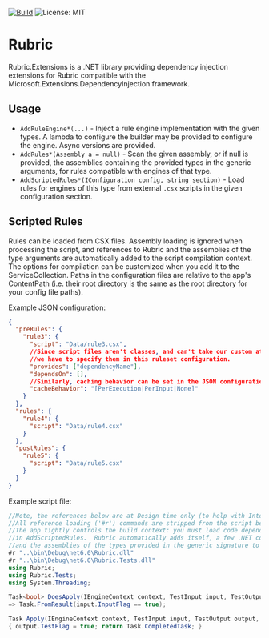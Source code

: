 [![Build](https://github.com/ericvprice/rubric/actions/workflows/build.yaml/badge.svg?branch=master)](https://github.com/ericvprice/rubric/actions/workflows/build.yaml)    ![License: MIT](https://img.shields.io/badge/License-MIT-yellow.svg)
# Rubric

Rubric.Extensions is a .NET library providing dependency injection extensions
for Rubric compatible with the Microsoft.Extensions.DependencyInjection framework.

## Usage

* `AddRuleEngine*(...)` - Inject a rule engine implementation with the given types.  A lambda to configure the builder may be provided to configure the engine.  Async versions are provided.
* `AddRules*(Assembly a = null)` - Scan the given assembly, or if null is provided, the assemblies containing the provided types in the generic arguments, for rules compatible with engines of that type.
* `AddScriptedRules*(IConfiguration config, string section)` - Load rules for engines of this type from external `.csx` scripts in the given configuration section.

## Scripted Rules

Rules can be loaded from CSX files.  Assembly loading is ignored when processing the script,
and references to Rubric and the assemblies of the type arguments are automatically added to the script
compilation context.  The options for compilation can be customized when you add it to the ServiceCollection.
Paths in the configuration files are relative to the app's ContentPath (i.e. their root directory is the same as the root directory for your config file paths).

Example JSON configuration:
```json
{
  "preRules": {
    "rule3": {
      "script": "Data/rule3.csx",
      //Since script files aren't classes, and can't take our custom attributes,
      //we have to specify them in this ruleset configuration.
      "provides": ["dependencyName"],
      "dependsOn": [],
      //Similarly, caching behavior can be set in the JSON configuration
      "cacheBehavior": "[PerExecution|PerInput|None]"
    }
  },
  "rules": {
    "rule4": {
      "script": "Data/rule4.csx"
    }
  },
  "postRules": {
    "rule5": {
      "script": "Data/rule5.csx"
    }
  }
}
```
Example script file:

```csharp
//Note, the references below are at Design time only (to help with Intellisense and the like)
//All reference loading ('#r') commands are stripped from the script before compilation.
//The app tightly controls the build context: you must load code dependencies by setting up ScriptOptions
//in AddScriptedRules.  Rubric automatically adds itself, a few .NET core assemblies,
//and the assemblies of the types provided in the generic signature to the compilation context.
#r "..\bin\Debug\net6.0\Rubric.dll"
#r "..\bin\Debug\net6.0\Rubric.Tests.dll"
using Rubric;
using Rubric.Tests;
using System.Threading;

Task<bool> DoesApply(IEngineContext context, TestInput input, TestOutput output, CancellationToken token)
=> Task.FromResult(input.InputFlag == true);

Task Apply(IEngineContext context, TestInput input, TestOutput output, CancellationToken token)
{ output.TestFlag = true; return Task.CompletedTask; }
```